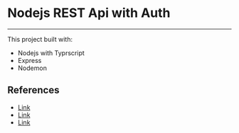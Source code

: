 # Nodejs REST Api with Auth 
---
This project built with:
- Nodejs with Typrscript
- Express
- Nodemon



## References

- [Link](https://www.youtube.com/watch?v=b8ZUb_Okxro)
- [Link](https://gatsby-blog-temp.netlify.app/supabase-js/)
- [Link](https://www.youtube.com/watch?v=HTjfDUm1RsU)